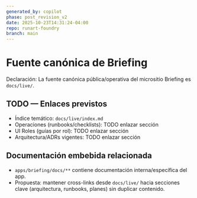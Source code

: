 ```yaml
---
generated_by: copilot
phase: post_revision_v2
date: 2025-10-23T14:31:24-04:00
repo: runart-foundry
branch: main
---
```


# Fuente canónica de Briefing

Declaración: La fuente canónica pública/operativa del micrositio Briefing es `docs/live/`.

## TODO — Enlaces previstos
- Índice temático: `docs/live/index.md`
- Operaciones (runbooks/checklists): TODO enlazar sección
- UI Roles (guías por rol): TODO enlazar sección
- Arquitectura/ADRs vigentes: TODO enlazar sección

## Documentación embebida relacionada
- `apps/briefing/docs/**` contiene documentación interna/específica del app.
- Propuesta: mantener cross-links desde `docs/live/` hacia secciones clave (arquitectura, runbooks, planes) sin duplicar contenido.
